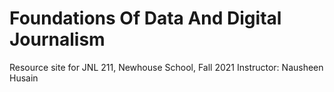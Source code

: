 # Foundations Of Data And Digital Journalism
Resource site for JNL 211, Newhouse School, Fall 2021
Instructor: Nausheen Husain
